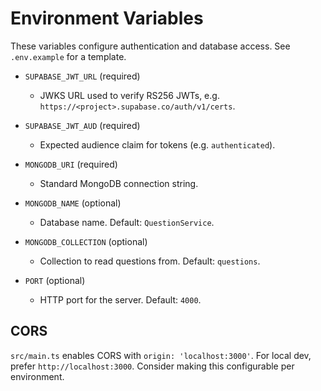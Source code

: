 # Environment Variables

These variables configure authentication and database access. See `.env.example` for a template.

- `SUPABASE_JWT_URL` (required)
  - JWKS URL used to verify RS256 JWTs, e.g. `https://<project>.supabase.co/auth/v1/certs`.

- `SUPABASE_JWT_AUD` (required)
  - Expected audience claim for tokens (e.g. `authenticated`).

- `MONGODB_URI` (required)
  - Standard MongoDB connection string.

- `MONGODB_NAME` (optional)
  - Database name. Default: `QuestionService`.

- `MONGODB_COLLECTION` (optional)
  - Collection to read questions from. Default: `questions`.

- `PORT` (optional)
  - HTTP port for the server. Default: `4000`.

## CORS

`src/main.ts` enables CORS with `origin: 'localhost:3000'`. For local dev, prefer `http://localhost:3000`. Consider making this configurable per environment.

